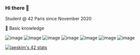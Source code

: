 ### Hi there 👋

<!--
**MassiliaB/MassiliaB** is a ✨ _special_ ✨ repository because its `README.md` (this file) appears on your GitHub profile.

Here are some ideas to get you started:

- 🔭 I’m currently working on ...
-  🌱 I’m currently learning ...
- 👯 I’m looking to collaborate on ...
- 🤔 I’m looking for help with ...
- 💬 Ask me about ...
- 📫 How to reach me: ...
- 😄 Pronouns: ...
- ⚡ Fun fact: ...
-->

Student @ 42 Paris since November 2020

  🌱 Basic knowledge

![image](https://img.shields.io/badge/-C-9cf?style=for-the-badge&logo=C)
![image](https://img.shields.io/badge/-%20git-lightgrey?style=for-the-badge&logo=git)
![image](https://img.shields.io/badge/Linux-FCC624?style=for-the-badge&logo=linux&logoColor=black)
![image](https://img.shields.io/badge/VIM-%2311AB00.svg?&style=for-the-badge&logo=vim&logoColor=white)
![image](https://img.shields.io/badge/-asm-informational?style=for-the-badge&logo=asm)
![image](https://img.shields.io/badge/-html-orange?style=for-the-badge&logo=html)
![image](https://img.shields.io/badge/-css-blueviolet?style=for-the-badge&logo=css)

[![jaeskim's 42 stats](https://badge42.herokuapp.com/api/stats/masboula?privacyEmail=true)](https://github.com/MassiliaB)

